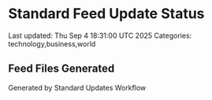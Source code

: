 # Standard Feed Update Status
Last updated: Thu Sep  4 18:31:00 UTC 2025
Categories: technology,business,world

## Feed Files Generated

Generated by Standard Updates Workflow
